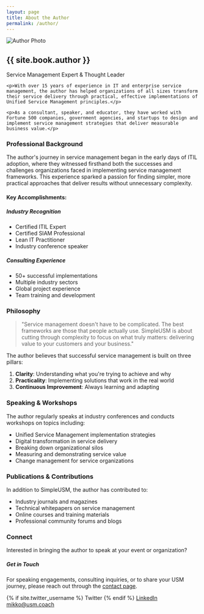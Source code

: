 ```yaml
---
layout: page
title: About the Author
permalink: /author/
---
```


<div class="row mb-5">
  <div class="col-md-4 mb-4">
    <img src="{{ site.baseurl }}/assets/images/author.jpg" alt="Author Photo" class="img-fluid rounded shadow" onerror="this.src='https://via.placeholder.com/400x500/6c757d/ffffff?text=Author+Photo'">
  </div>
  <div class="col-md-8">
    <h2 class="mb-3">{{ site.book.author }}</h2>
    <p class="lead">Service Management Expert & Thought Leader</p>

    <p>With over 15 years of experience in IT and enterprise service management, the author has helped organizations of all sizes transform their service delivery through practical, effective implementations of Unified Service Management principles.</p>

    <p>As a consultant, speaker, and educator, they have worked with Fortune 500 companies, government agencies, and startups to design and implement service management strategies that deliver measurable business value.</p>
  </div>
</div>

### Professional Background

The author's journey in service management began in the early days of ITIL adoption, where they witnessed firsthand both the successes and challenges organizations faced in implementing service management frameworks. This experience sparked a passion for finding simpler, more practical approaches that deliver results without unnecessary complexity.

#### Key Accomplishments:

<div class="row mt-4 mb-4">
  <div class="col-md-6 mb-3">
    <div class="card">
      <div class="card-body">
        <h5 class="card-title"><i class="bi bi-award text-warning me-2"></i>Industry Recognition</h5>
        <ul class="mb-0">
          <li>Certified ITIL Expert</li>
          <li>Certified SIAM Professional</li>
          <li>Lean IT Practitioner</li>
          <li>Industry conference speaker</li>
        </ul>
      </div>
    </div>
  </div>
  <div class="col-md-6 mb-3">
    <div class="card">
      <div class="card-body">
        <h5 class="card-title"><i class="bi bi-building text-primary me-2"></i>Consulting Experience</h5>
        <ul class="mb-0">
          <li>50+ successful implementations</li>
          <li>Multiple industry sectors</li>
          <li>Global project experience</li>
          <li>Team training and development</li>
        </ul>
      </div>
    </div>
  </div>
</div>

### Philosophy

> "Service management doesn't have to be complicated. The best frameworks are those that people actually use. SimpleUSM is about cutting through complexity to focus on what truly matters: delivering value to your customers and your business."

The author believes that successful service management is built on three pillars:

1. **Clarity**: Understanding what you're trying to achieve and why
2. **Practicality**: Implementing solutions that work in the real world
3. **Continuous Improvement**: Always learning and adapting

### Speaking & Workshops

The author regularly speaks at industry conferences and conducts workshops on topics including:

- Unified Service Management implementation strategies
- Digital transformation in service delivery
- Breaking down organizational silos
- Measuring and demonstrating service value
- Change management for service organizations

### Publications & Contributions

In addition to SimpleUSM, the author has contributed to:

- Industry journals and magazines
- Technical whitepapers on service management
- Online courses and training materials
- Professional community forums and blogs

### Connect

Interested in bringing the author to speak at your event or organization?

<div class="row mt-4">
  <div class="col-lg-8">
    <div class="card bg-light">
      <div class="card-body">
        <h5 class="card-title">Get in Touch</h5>
        <p class="card-text">For speaking engagements, consulting inquiries, or to share your USM journey, please reach out through the <a href="{{ site.baseurl }}/contact/">contact page</a>.</p>
        <div class="mt-3">
          {% if site.twitter_username %}
            <i class="bi bi-twitter me-1"></i>Twitter
          </a>
          {% endif %}
          <a href="https://linkedin.com" class="btn btn-outline-primary me-2 mb-2">
            <i class="bi bi-linkedin me-1"></i><a href="https://www.linkedin.com/in/mikko-ahonen-8893b/">LinkedIn</a>
          </a>
          <a href="{{ site.baseurl }}/contact/" class="btn btn-primary mb-2">
            <i class="bi bi-envelope me-1"></i><a href="mailto:mikko@usm.coach">mikko@usm.coach</a>
          </a>
        </div>
      </div>
    </div>
  </div>
</div>
